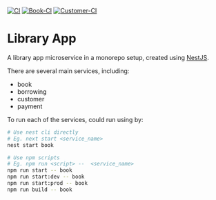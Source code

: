 [![CI](https://github.com/ckng0221/library-app/actions/workflows/ci.yml/badge.svg)](https://github.com/ckng0221/library-app/actions/workflows/ci.yml)
[![Book-CI](https://github.com/ckng0221/library-app/actions/workflows/book-ci.yml/badge.svg)](https://github.com/ckng0221/library-app/actions/workflows/book-ci.yml)
[![Customer-CI](https://github.com/ckng0221/library-app/actions/workflows/customer-ci.yml/badge.svg)](https://github.com/ckng0221/library-app/actions/workflows/customer-ci.yml)

# Library App

A library app microservice in a monorepo setup, created using [NestJS](https://nestjs.com/).

There are several main services, including:

- book
- borrowing
- customer
- payment

To run each of the services, could run using by:

```bash
# Use nest cli directly
# Eg. next start <service_name>
nest start book

# Use npm scripts
# Eg. npm run <script> --  <service_name>
npm run start -- book
npm run start:dev -- book
npm run start:prod -- book
npm run build -- book
```
